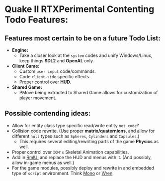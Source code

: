 # Quake II RTXPerimental Contenting Todo Features:
## Features most certain to be on a future Todo List:
* **Engine:**
	* Take a closer look at the ``system`` codes and unify Windows/Linux, keep things **SDL2** and **OpenAL** only.
* **Client Game:**
	* Custom ``user input`` code/commands.
	* Code ``client-side`` specific effects.
	* Proper control over **HUD**.
* **Shared Game:**
	* PMove being extracted to Shared Game allows for customization of player movement.

## Possible contending ideas:
* Allow for entity class type specific read/write entity ``net code``?
* Collision code rewrite. (Use proper **matrix/quaternions**, and allow for different ``hull`` types such as ``Spheres``, ``Cylinders`` and ``Capsules``.)
	* This requires several editing/rewriting parts of the game **Physics** as well.
* Proper control over ``IQM's`` Skeletal Animation capabilities.
* Add in [RmlUI](https://github.com/mikke89/RmlUi) and replace the HUD and menus with it. (And possibly, allow in-game menus as well.)
* For the game modules, possibly deploy and rewrite in and embedded type of ``script`` environment. Think [Mono](https://github.com/mono/mono) or [Wren](https://github.com/wren-lang/wren)